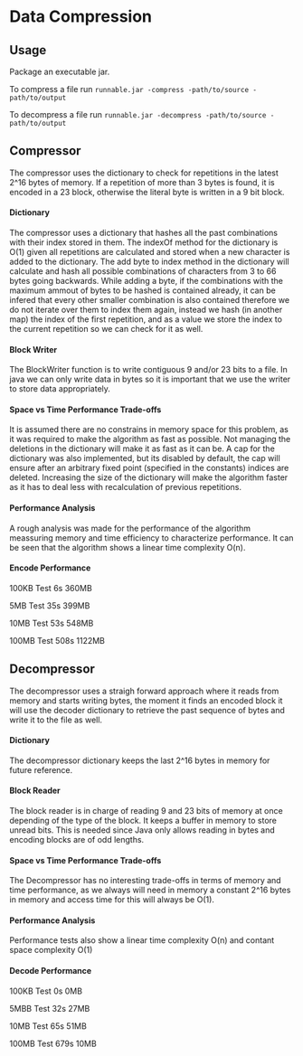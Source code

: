 # Data Compression

## Usage
Package an executable jar.

To compress a file run `runnable.jar -compress -path/to/source -path/to/output`

To decompress a file run `runnable.jar -decompress -path/to/source -path/to/output`

## Compressor
The compressor uses the dictionary to check for repetitions in the latest 2^16 bytes of memory. If a repetition of more than 3 bytes is found, it is encoded in a 23 block, otherwise the literal byte is written in a 9 bit block.

#### Dictionary
The compressor uses a dictionary that hashes all the past combinations with their index stored in them. The indexOf method for the dictionary is O(1) given all repetitions are calculated and stored when a new character is added to the dictionary. The add byte to index method in the dictionary will calculate and hash all possible combinations of characters from 3 to 66 bytes going backwards. While adding a byte, if the combinations with the maximum ammout of bytes to be hashed is contained already, it can be infered that every other smaller combination is also contained therefore we do not iterate over them to index them again, instead we hash (in another map) the index of the first repetition, and as a value we store the index to the current repetition so we can check for it as well.

#### Block Writer
The BlockWriter function is to write contiguous 9 and/or 23 bits to a file. 
In java we can only write data in bytes so it is important that we use the writer to store data appropriately.

#### Space vs Time Performance Trade-offs
It is assumed there are no constrains in memory space for this problem, as it was required to make the algorithm as fast as possible. Not managing the deletions in the dictionary will make it as fast as it can be. A cap for the dictionary was also implemented, but its disabled by default, the cap will ensure after an arbitrary fixed point (specified in the constants) indices are deleted. Increasing the size of the dictionary will make the algorithm faster as it has to deal less with recalculation of previous repetitions.


#### Performance Analysis

A rough analysis was made for the performance of the algorithm meassuring memory and time efficiency to characterize performance. It can be seen that the algorithm shows a linear time complexity O(n).

#### Encode Performance

100KB Test	6s	360MB

5MB Test	  35s	399MB

10MB Test	  53s	548MB

100MB Test	508s	1122MB


## Decompressor
The decompressor uses a straigh forward approach where it reads from memory and starts writing bytes, the moment it finds an encoded block it will use the decoder dictionary to retrieve the past sequence of bytes and write it to the file as well.

#### Dictionary
The decompressor dictionary keeps the last 2^16 bytes in memory for future reference.

#### Block Reader
The block reader is in charge of reading 9 and 23 bits of memory at once depending of the type of the block. It keeps a buffer in memory to store unread bits. This is needed since Java only allows reading in bytes and encoding blocks are of odd lengths.

#### Space vs Time Performance Trade-offs
The Decompressor has no interesting trade-offs in terms of memory and time performance, as we always will need in memory a constant 2^16 bytes in memory and access time for this will always be O(1).


#### Performance Analysis
Performance tests also show a linear time complexity O(n) and contant space complexity O(1)

#### Decode Performance

100KB Test	0s	  0MB

5MBB Test	  32s	  27MB

10MB Test	  65s	  51MB

100MB Test	679s	10MB

